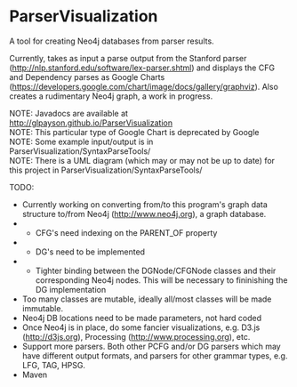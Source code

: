 ParserVisualization
===================

A tool for creating Neo4j databases from parser results.

Currently, takes as input a parse output from the Stanford parser (http://nlp.stanford.edu/software/lex-parser.shtml) and displays the CFG and Dependency parses as Google Charts (https://developers.google.com/chart/image/docs/gallery/graphviz). Also creates a rudimentary Neo4j graph, a work in progress.

NOTE: Javadocs are available at http://glpayson.github.io/ParserVisualization<br>
NOTE: This particular type of Google Chart is deprecated by Google<br>
NOTE: Some example input/output is in ParserVisualization/SyntaxParseTools/<br>
NOTE: There is a UML diagram (which may or may not be up to date) for this project in ParserVisualization/SyntaxParseTools/

TODO:
- Currently working on converting from/to this program's graph data structure to/from Neo4j (http://www.neo4j.org), a graph database.
- - CFG's need indexing on the PARENT_OF property
- - DG's need to be implemented
- - Tighter binding between the DGNode/CFGNode classes and their corresponding Neo4j nodes. This will be necessary to fininishing the DG implementation
- Too many classes are mutable, ideally all/most classes will be made immutable.
- Neo4j DB locations need to be made parameters, not hard coded
- Once Neo4j is in place, do some fancier visualizations, e.g. D3.js (http://d3js.org), Processing (http://www.processing.org), etc.
- Support more parsers. Both other PCFG and/or DG parsers which may have different output formats, and parsers for other grammar types, e.g. LFG, TAG, HPSG.
- Maven
